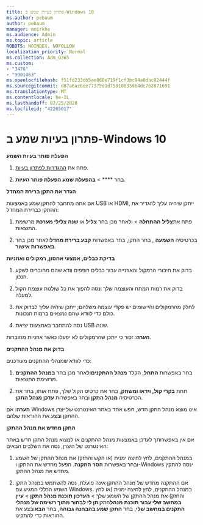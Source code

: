 ```yaml
---
title: פתרון בעיות שמע ב-Windows 10
ms.author: pebaum
author: pebaum
manager: mnirkhe
ms.audience: Admin
ms.topic: article
ROBOTS: NOINDEX, NOFOLLOW
localization_priority: Normal
ms.collection: Adm_O365
ms.custom:
- "3476"
- "9001463"
ms.openlocfilehash: f51fd233db5ae068e719f1cf3bc94a0dac82444f
ms.sourcegitcommit: d87a6ac6ee77375d1d750100359b4dc7b2871691
ms.translationtype: MT
ms.contentlocale: he-IL
ms.lasthandoff: 02/25/2020
ms.locfileid: "42265017"
---
```

# <a name="troubleshooting-audio-issues-in-windows-10"></a>פתרון בעיות שמע ב-Windows 10

**הפעלת פותר בעיות השמע**

1.  פתח את [ההגדרות לפתרון בעיות](ms-settings:troubleshoot).

2.  בחר **** > **בהפעלת שמע הפעלת פותר העיות**.

**הגדר את התקן ברירת המחדל**

אם אתה מתחבר להתקן שמע באמצעות USB או HDMI, ייתכן שיהיה עליך להגדיר את ההתקן כברירת המחדל:

1. פתח את**צליל** **ההתחלה** > ולאחר מכן בחר **צליל** או **שנה צלילי מערכת** מרשימת התוצאות.

2.  בכרטיסיה **השמעה** , בחר התקן, בחר באפשרות **קבע ברירת מחדל**ולאחר מכן בחר **באפשרות אישור**.

**בדיקת כבלים, אמצעי אחסון, רמקולים ואוזניות**

1. בדוק את חיבורי הרמקול והאוזנייה עבור כבלים רופפים וודא שהם מחוברים לשקע הנכון.

2. בדוק את רמות המתח והעוצמה שלך ונסה להפוך את כל שולטת עוצמת הקול למעלה.

3. לחלק מהרמקולים והיישומים יש פקדי עוצמה משלהם; ייתכן שיהיה עליך לבדוק את כולם כדי לוודא שהם נמצאים ברמות הנכונות.

4. נסה להתחבר באמצעות יציאת USB שונה.

**הערה**: זכור כי ייתכן שהרמקולים לא יפעלו כאשר אוזניות מחוברות.

**בדוק את מנהל ההתקנים**

כדי לוודא שמנהלי ההתקנים מעודכנים:

1. בחר באפשרות **התחל**, הקלד **מנהל ההתקנים**ולאחר מכן בחר **במנהל ההתקנים** מרשימת התוצאות.

2. תחת **בקרי קול, וידאו ומשחק**, בחר את כרטיס הקול שלך, פתח אותו, בחר את הכרטיסיה **מנהל התקן** ובחר באפשרות **עדכן מנהל התקן**.

**הערה**: אם Windows אינו מוצא מנהל התקן חדש, חפש אחד באתר האינטרנט של יצרן ההתקן ובצע את ההוראות שלהם.

**התקן מחדש את מנהל ההתקן**

אם אין באפשרותך לעדכן באמצעות מנהל ההתקנים או למצוא מנהל התקן חדש באתר האינטרנט של היצרן, נסה את השלבים הבאים:

1. במנהל ההתקנים, לחץ לחיצה ימנית (או הקש והחזק) את מנהל ההתקן של השמע ובחר באפשרות **הסר התקנה**. הפעל מחדש את ההתקן ו-Windows ינסה להתקין מחדש את מנהל ההתקן.

2. אם ההתקנה מחדש של מנהל ההתקן אינה פועלת, נסה להשתמש במנהל התקן השמע הכללי המגיע עם Windows. במנהל ההתקנים, לחץ לחיצה ימנית (או לחץ והחזק) את מנהל ההתקן של השמע שלך >  **העדכון תוכנת מנהל התקן** > **עיין במחשב שלי עבור תוכנת מנהל**התקן**תן לי לבחור מתוך רשימה של מנהלי התקנים במחשב שלי**, בחר **התקן שמע בהבחנה גבוהה**, בחר **הבא**ובצע את ההוראות כדי להתקינו.
